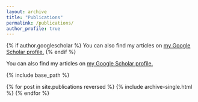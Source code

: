 ```yaml
---
layout: archive
title: "Publications"
permalink: /publications/
author_profile: true
---
```


{% if author.googlescholar %}
  You can also find my articles on <u><a href="{{author.googlescholar}}">my Google Scholar profile</a>.</u>
{% endif %}

You can also find my articles on <u><a href="https://scholar.google.com/citations?user=t1a1AwUAAAAJ&hl=en">my Google Scholar profile</a>.</u>

{% include base_path %}

{% for post in site.publications reversed %}
  {% include archive-single.html %}
{% endfor %}
